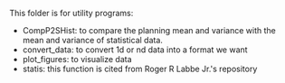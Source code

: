 This folder is for utility programs:

- CompP2SHist: to compare the planning mean and variance with the mean and variance of statistical data.
- convert_data: to convert 1d or nd data into a format we want
- plot_figures: to visualize data 
- statis: this function is cited from Roger R Labbe Jr.'s repository 

